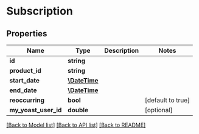# Subscription

## Properties
Name | Type | Description | Notes
------------ | ------------- | ------------- | -------------
**id** | **string** |  | 
**product_id** | **string** |  | 
**start_date** | [**\DateTime**](Date.md) |  | 
**end_date** | [**\DateTime**](Date.md) |  | 
**reoccurring** | **bool** |  | [default to true]
**my_yoast_user_id** | **double** |  | [optional] 

[[Back to Model list]](../README.md#documentation-for-models) [[Back to API list]](../README.md#documentation-for-api-endpoints) [[Back to README]](../README.md)


